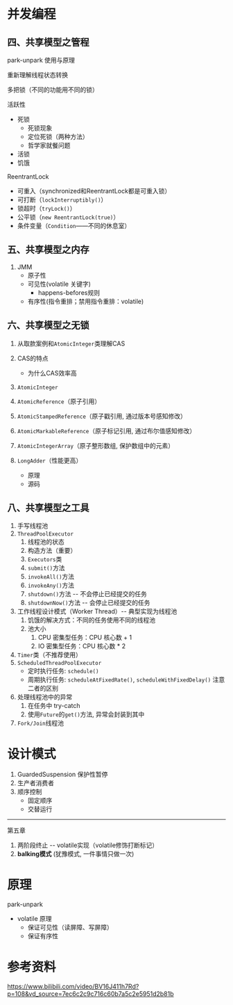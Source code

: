 # 并发编程
## 四、共享模型之管程

park-unpark 使用与原理

重新理解线程状态转换

多把锁（不同的功能用不同的锁）

活跃性
- 死锁
  - 死锁现象
  - 定位死锁（两种方法）
  - 哲学家就餐问题
- 活锁
- 饥饿

ReentrantLock
- 可重入（synchronized和ReentrantLock都是可重入锁）
- 可打断（`lockInterruptibly()`）
- 锁超时（`tryLock()`）
- 公平锁（`new ReentrantLock(true)`）
- 条件变量（`Condition`——不同的休息室）

## 五、共享模型之内存
1. JMM
   - 原子性
   - 可见性(volatile 关键字) 
     - happens-befores规则
   - 有序性(指令重排；禁用指令重排：volatile)

## 六、共享模型之无锁

1. 从取款案例和`AtomicInteger`类理解CAS

2. CAS的特点
   - 为什么CAS效率高

3. `AtomicInteger`

4. `AtomicReference`（原子引用）

5. `AtomicStampedReference`（原子戳引用, 通过版本号感知修改）

6. `AtomicMarkableReference`（原子标记引用, 通过布尔值感知修改）

7. `AtomicIntegerArray`（原子整形数组, 保护数组中的元素）

8. `LongAdder`（性能更高）
   - 原理
   - 源码

## 八、共享模型之工具
1. 手写线程池
2. `ThreadPoolExecutor`
   1. 线程池的状态
   2. 构造方法（重要）
   3. `Executors`类
   4. `submit()`方法
   5. `invokeAll()`方法
   6. `invokeAny()`方法
   7. `shutdown()`方法 -- 不会停止已经提交的任务
   8. `shutdownNow()`方法 -- 会停止已经提交的任务
3. 工作线程设计模式（Worker Thread）-- 典型实现为线程池
   1. 饥饿的解决方式：不同的任务使用不同的线程池
   2. 池大小
      1. CPU 密集型任务：CPU 核心数 + 1
      2. IO 密集型任务：CPU 核心数 * 2
4. `Timer`类（不推荐使用）
5. `ScheduledThreadPoolExecutor`
   - 定时执行任务: `schedule()`
   - 周期执行任务: `scheduleAtFixedRate()`, `scheduleWithFixedDelay()` 注意二者的区别
6. 处理线程池中的异常
   1. 在任务中 try-catch
   2. 使用`Future`的`get()`方法, 异常会封装到其中
7. `Fork/Join`线程池
# 设计模式
1. GuardedSuspension 保护性暂停
2. 生产者消费者
3. 顺序控制
   - 固定顺序
   - 交替运行
---
第五章
1. 两阶段终止 -- volatile实现（volatile修饰打断标记）
2. **balking模式** (犹豫模式, 一件事情只做一次)



# 原理
park-unpark

- volatile 原理
  - 保证可见性（读屏障、写屏障）
  - 保证有序性 

# 参考资料
https://www.bilibili.com/video/BV16J411h7Rd?p=108&vd_source=7ec6c2c9c716c60b7a5c2e5951d2b81b
